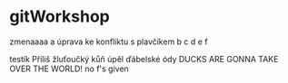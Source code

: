 # gitWorkshop

zmenaaaa
a úprava ke konfliktu s plavčíkem
b
c
d
e
f

testík
Příliš žluťoučký kůň úpěl ďábelské ódy
DUCKS ARE GONNA TAKE OVER THE WORLD!
no f's given
